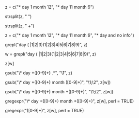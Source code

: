  z = c("* day  1 month 12", "* day 11 month  9")

 strsplit(z, " ")

 strsplit(z, " +")

 z = c("* day  1 month 12", "* day 11 month  9", "* day and no info")

 grepl("day ( |1|2|3)(1|2|3|4|5|6|7|8|9)", z)

 w = grepl("day ( |1|2|3)(1|2|3|4|5|6|7|8|9)", z)

 z[w]

 gsub("\\* day +([0-9]+) .*", "\\1", z)

 gsub("\\* day +([0-9]+) month ([0-9]+)", "\\1;\\2", z[w])

 gsub("\\* day +([0-9]+) month +([0-9]+)", "\\1;\\2", z[w])

 gregexpr("\\* day +([0-9]+) month +([0-9]+)", z[w], perl = TRUE)

 gregexpr("([0-9]+)", z[w], perl = TRUE)

